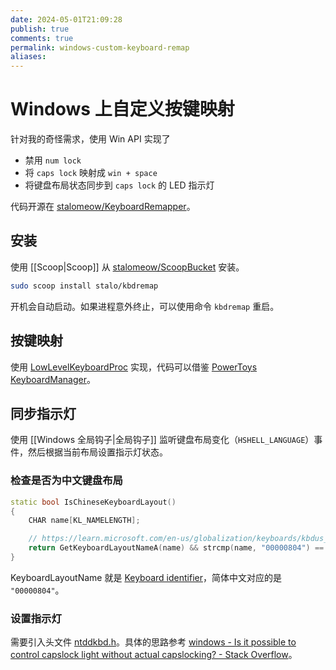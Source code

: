```yaml
---
date: 2024-05-01T21:09:28
publish: true
comments: true
permalink: windows-custom-keyboard-remap
aliases:
---
```


# Windows 上自定义按键映射

针对我的奇怪需求，使用 Win API 实现了

- 禁用 `num lock`
- 将 `caps lock` 映射成 `win + space`
- 将键盘布局状态同步到 `caps lock` 的 LED 指示灯

代码开源在 [stalomeow/KeyboardRemapper](https://github.com/stalomeow/KeyboardRemapper)。

## 安装

使用 [[Scoop|Scoop]] 从 [stalomeow/ScoopBucket](https://github.com/stalomeow/ScoopBucket) 安装。

``` bash
sudo scoop install stalo/kbdremap
```

开机会自动启动。如果进程意外终止，可以使用命令 `kbdremap` 重启。

## 按键映射

使用 [LowLevelKeyboardProc](https://learn.microsoft.com/en-us/previous-versions/windows/desktop/legacy/ms644985(v=vs.85)) 实现，代码可以借鉴 [PowerToys KeyboardManager](https://github.com/microsoft/PowerToys/tree/main/src/modules/keyboardmanager)。

## 同步指示灯

使用 [[Windows 全局钩子|全局钩子]] 监听键盘布局变化（`HSHELL_LANGUAGE`）事件，然后根据当前布局设置指示灯状态。

### 检查是否为中文键盘布局

``` cpp
static bool IsChineseKeyboardLayout()
{
    CHAR name[KL_NAMELENGTH];

    // https://learn.microsoft.com/en-us/globalization/keyboards/kbdus_2
    return GetKeyboardLayoutNameA(name) && strcmp(name, "00000804") == 0;
}
```

KeyboardLayoutName 就是 [Keyboard identifier](https://learn.microsoft.com/en-us/windows-hardware/manufacture/desktop/windows-language-pack-default-values?view=windows-11#keyboard-identifiers)，简体中文对应的是 `"00000804"`。

### 设置指示灯

需要引入头文件 [ntddkbd.h](https://learn.microsoft.com/en-us/windows/win32/api/ntddkbd/)。具体的思路参考 [windows - Is it possible to control capslock light without actual capslocking? - Stack Overflow](https://stackoverflow.com/questions/72679665/is-it-possible-to-control-capslock-light-without-actual-capslocking)。

